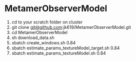# MetamerObserverModel

1. cd to your scratch folder on cluster
2. git clone git@github.com:jk619/MetamerObserverModel.git
3. cd MetamerObserverModel
4. sh download_data.sh
5. sbatch create_windows.sh 0.84
6. sbatch estimate_params_textureModel_target.sh 0.84
7. sbatch estimate_params_textureModel.sh 0.84

